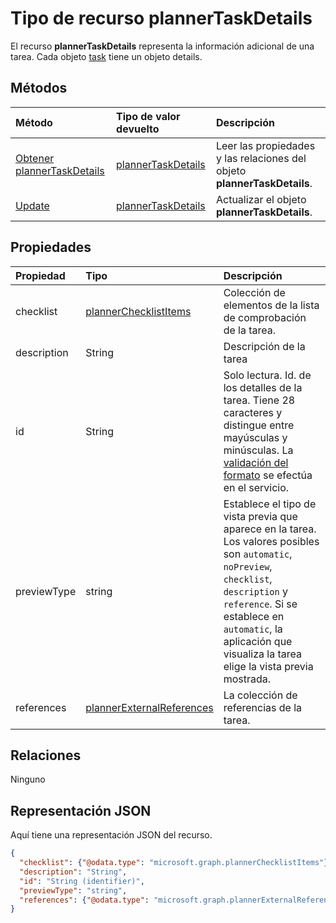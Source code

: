# <a name="plannertaskdetails-resource-type"></a>Tipo de recurso plannerTaskDetails

El recurso **plannerTaskDetails** representa la información adicional de una tarea. Cada objeto [task](plannertask.md) tiene un objeto details.


## <a name="methods"></a>Métodos

| Método           | Tipo de valor devuelto    |Descripción|
|:---------------|:--------|:----------|
|[Obtener plannerTaskDetails](../api/plannertaskdetails_get.md) | [plannerTaskDetails](plannertaskdetails.md) |Leer las propiedades y las relaciones del objeto **plannerTaskDetails**.|
|[Update](../api/plannertaskdetails_update.md) | [plannerTaskDetails](plannertaskdetails.md)    |Actualizar el objeto **plannerTaskDetails**. |

## <a name="properties"></a>Propiedades
| Propiedad     | Tipo   |Descripción|
|:---------------|:--------|:----------|
|checklist|[plannerChecklistItems](plannerchecklistitems.md)|Colección de elementos de la lista de comprobación de la tarea.|
|description|String|Descripción de la tarea|
|id|String| Solo lectura. Id. de los detalles de la tarea. Tiene 28 caracteres y distingue entre mayúsculas y minúsculas. La [validación del formato](planner_identifiers_disclaimer.md) se efectúa en el servicio.|
|previewType|string|Establece el tipo de vista previa que aparece en la tarea. Los valores posibles son `automatic`, `noPreview`, `checklist`, `description` y `reference`. Si se establece en `automatic`, la aplicación que visualiza la tarea elige la vista previa mostrada.|
|references|[plannerExternalReferences](plannerexternalreferences.md)|La colección de referencias de la tarea.|

## <a name="relationships"></a>Relaciones
Ninguno


## <a name="json-representation"></a>Representación JSON
Aquí tiene una representación JSON del recurso.

<!-- {
  "blockType": "resource",
  "optionalProperties": [

  ],
  "@odata.type": "microsoft.graph.plannerTaskDetails"
}-->

```json
{
  "checklist": {"@odata.type": "microsoft.graph.plannerChecklistItems"},
  "description": "String",
  "id": "String (identifier)",
  "previewType": "string",
  "references": {"@odata.type": "microsoft.graph.plannerExternalReferences"}
}

```

<!-- uuid: 8fcb5dbc-d5aa-4681-8e31-b001d5168d79
2015-10-25 14:57:30 UTC -->
<!-- {
  "type": "#page.annotation",
  "description": "plannerTaskDetails resource",
  "keywords": "",
  "section": "documentation",
  "tocPath": ""
}-->